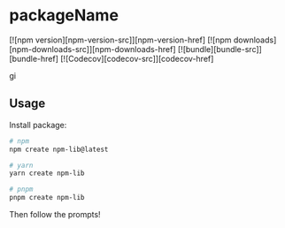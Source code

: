 # packageName

[![npm version][npm-version-src]][npm-version-href]
[![npm downloads][npm-downloads-src]][npm-downloads-href]
[![bundle][bundle-src]][bundle-href]
[![Codecov][codecov-src]][codecov-href]

gi

## Usage

Install package:

```sh
# npm
npm create npm-lib@latest

# yarn
yarn create npm-lib

# pnpm
pnpm create npm-lib
```

Then follow the prompts!

